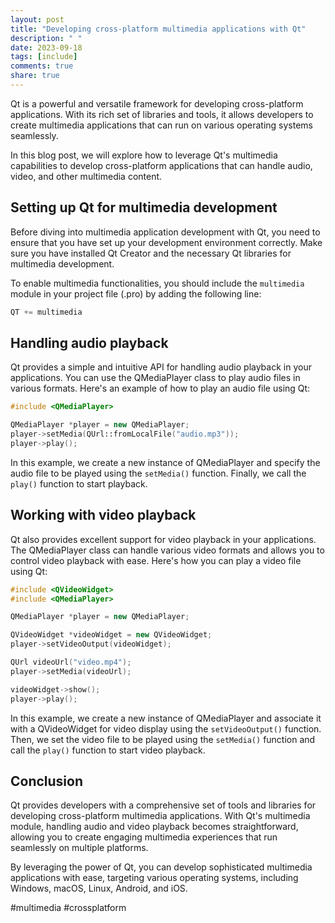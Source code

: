 ```yaml
---
layout: post
title: "Developing cross-platform multimedia applications with Qt"
description: " "
date: 2023-09-18
tags: [include]
comments: true
share: true
---
```


Qt is a powerful and versatile framework for developing cross-platform applications. With its rich set of libraries and tools, it allows developers to create multimedia applications that can run on various operating systems seamlessly.

In this blog post, we will explore how to leverage Qt's multimedia capabilities to develop cross-platform applications that can handle audio, video, and other multimedia content.

## Setting up Qt for multimedia development

Before diving into multimedia application development with Qt, you need to ensure that you have set up your development environment correctly. Make sure you have installed Qt Creator and the necessary Qt libraries for multimedia development.

To enable multimedia functionalities, you should include the `multimedia` module in your project file (.pro) by adding the following line:

```c++
QT += multimedia
```

## Handling audio playback

Qt provides a simple and intuitive API for handling audio playback in your applications. You can use the QMediaPlayer class to play audio files in various formats. Here's an example of how to play an audio file using Qt:

```cpp
#include <QMediaPlayer>

QMediaPlayer *player = new QMediaPlayer;
player->setMedia(QUrl::fromLocalFile("audio.mp3"));
player->play();
```

In this example, we create a new instance of QMediaPlayer and specify the audio file to be played using the `setMedia()` function. Finally, we call the `play()` function to start playback.

## Working with video playback

Qt also provides excellent support for video playback in your applications. The QMediaPlayer class can handle various video formats and allows you to control video playback with ease. Here's how you can play a video file using Qt:

```cpp
#include <QVideoWidget>
#include <QMediaPlayer>

QMediaPlayer *player = new QMediaPlayer;

QVideoWidget *videoWidget = new QVideoWidget;
player->setVideoOutput(videoWidget);

QUrl videoUrl("video.mp4");
player->setMedia(videoUrl);

videoWidget->show();
player->play();
```

In this example, we create a new instance of QMediaPlayer and associate it with a QVideoWidget for video display using the `setVideoOutput()` function. Then, we set the video file to be played using the `setMedia()` function and call the `play()` function to start video playback.

## Conclusion

Qt provides developers with a comprehensive set of tools and libraries for developing cross-platform multimedia applications. With Qt's multimedia module, handling audio and video playback becomes straightforward, allowing you to create engaging multimedia experiences that run seamlessly on multiple platforms.

By leveraging the power of Qt, you can develop sophisticated multimedia applications with ease, targeting various operating systems, including Windows, macOS, Linux, Android, and iOS.

#multimedia #crossplatform